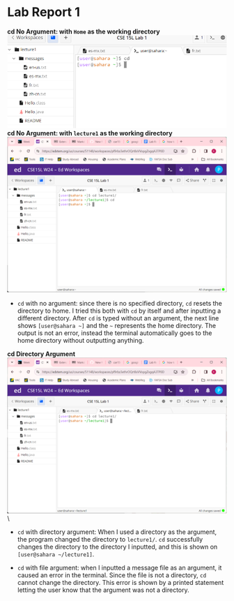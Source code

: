 # Lab Report 1
**cd No Argument: with `Home` as the working directory**\
![Image](cdNoArg.png)\
**cd No Argument: with `lecture1` as the working directory**\
![Image](cdNoArg2.png)

- `cd` with no argument: since there is no specified directory, `cd` resets the directory to home. I tried this both with `cd` by itself and after inputting a different directory. After `cd` is typed without an argument, the next line shows `[user@sahara ~]` and the `~` represents the home directory. The output is not an error, instead the terminal automatically goes to the home directory without outputting anything.
  
**cd Directory Argument**
![Image](cdDir.png)\
- `cd` with directory argument:  When I used a directory as the argument, the program changed the directory to `lecture1/`. `cd` successfully changes the directory to the directory I inputted, and this is shown on `[user@sahara ~/lecture1]`. 

- `cd` with file argument: when I inputted a message file as an argument, it caused an error in the terminal. Since the file is not a directory, `cd` cannot change the directory. This error is shown by a printed statement letting the user know that the argument was not a directory. 
